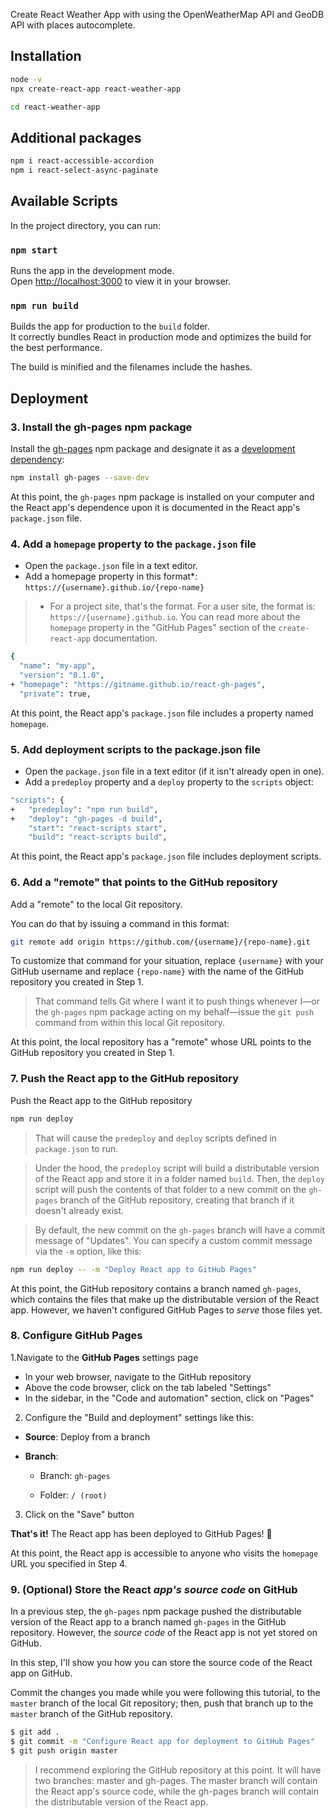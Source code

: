 Create React Weather App with using the OpenWeatherMap API and GeoDB API with places autocomplete.
## Installation
```bash
node -v
npx create-react-app react-weather-app

cd react-weather-app
```

## Additional packages
```bash
npm i react-accessible-accordion
npm i react-select-async-paginate
```

## Available Scripts

In the project directory, you can run:

### `npm start`

Runs the app in the development mode.\
Open [http://localhost:3000](http://localhost:3000) to view it in your browser.

### `npm run build`

Builds the app for production to the `build` folder.\
It correctly bundles React in production mode and optimizes the build for the best performance.

The build is minified and the filenames include the hashes.

## Deployment

### 3. Install the gh-pages npm package
Install the [gh-pages](https://github.com/tschaub/gh-pages) npm package and designate it as a [development dependency](https://docs.npmjs.com/specifying-dependencies-and-devdependencies-in-a-package-json-file):
```bash
npm install gh-pages --save-dev
```
At this point, the `gh-pages` npm package is installed on your computer and the React app's dependence upon it is documented in the React app's `package.json` file.

### 4. Add a `homepage` property to the `package.json` file
- Open the `package.json` file in a text editor.
- Add a homepage property in this format*: `https://{username}.github.io/{repo-name}`

> * For a project site, that's the format. For a user site, the format is: `https://{username}.github.io`. You can read more about the `homepage` property in the "GitHub Pages" section of the `create-react-app` documentation.
```bash
{
  "name": "my-app",
  "version": "0.1.0",
+ "homepage": "https://gitname.github.io/react-gh-pages",
  "private": true,
```
At this point, the React app's `package.json` file includes a property named `homepage`.

### 5. Add deployment scripts to the **package.json** file

- Open the `package.json` file in a text editor (if it isn't already open in one).
- Add a `predeploy` property and a `deploy` property to the `scripts` object:
```bash
"scripts": {
+   "predeploy": "npm run build",
+   "deploy": "gh-pages -d build",
    "start": "react-scripts start",
    "build": "react-scripts build",
```
At this point, the React app's `package.json` file includes deployment scripts.

### 6. Add a "remote" that points to the GitHub repository
Add a "remote" to the local Git repository.

You can do that by issuing a command in this format:
```bash
git remote add origin https://github.com/{username}/{repo-name}.git
````
To customize that command for your situation, replace `{username}` with your GitHub username and replace `{repo-name}` with the name of the GitHub repository you created in Step 1.

> That command tells Git where I want it to push things whenever I—or the `gh-pages` npm package acting on my behalf—issue the `git push` command from within this local Git repository.

At this point, the local repository has a "remote" whose URL points to the GitHub repository you created in Step 1.

### 7. Push the React app to the GitHub repository
Push the React app to the GitHub repository
```bash
npm run deploy
```
> That will cause the `predeploy` and `deploy` scripts defined in `package.json` to run.

> Under the hood, the `predeploy` script will build a distributable version of the React app and store it in a folder named `build`. Then, the `deploy` script will push the contents of that folder to a new commit on the `gh-pages` branch of the GitHub repository, creating that branch if it doesn't already exist.

> By default, the new commit on the `gh-pages` branch will have a commit message of "Updates". You can specify a custom commit message via the `-m` option, like this:
```bash
npm run deploy -- -m "Deploy React app to GitHub Pages"
```
At this point, the GitHub repository contains a branch named `gh-pages`, which contains the files that make up the distributable version of the React app. However, we haven't configured GitHub Pages to *serve* those files yet.

### 8. Configure GitHub Pages
1.Navigate to the **GitHub Pages** settings page

- In your web browser, navigate to the GitHub repository
- Above the code browser, click on the tab labeled "Settings"
- In the sidebar, in the "Code and automation" section, click on "Pages"

2. Configure the "Build and deployment" settings like this:
- **Source**: Deploy from a branch
- **Branch**:

    - Branch: `gh-pages`

    - Folder: `/ (root)`

3. Click on the "Save" button

**That's it!** The React app has been deployed to GitHub Pages! 🚀

At this point, the React app is accessible to anyone who visits the `homepage` URL you specified in Step 4.

### 9. (Optional) Store the React *app's source code* on GitHub
In a previous step, the `gh-pages` npm package pushed the distributable version of the React app to a branch named `gh-pages` in the GitHub repository. However, the *source code* of the React app is not yet stored on GitHub.

In this step, I'll show you how you can store the source code of the React app on GitHub.

Commit the changes you made while you were following this tutorial, to the `master` branch of the local Git repository; then, push that branch up to the `master` branch of the GitHub repository.
```bash
$ git add .
$ git commit -m "Configure React app for deployment to GitHub Pages"
$ git push origin master
```
> I recommend exploring the GitHub repository at this point. It will have two branches: master and gh-pages. The master branch will contain the React app's source code, while the gh-pages branch will contain the distributable version of the React app.

